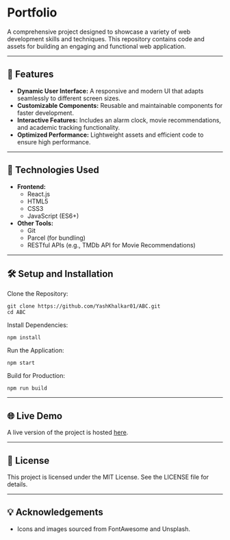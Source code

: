 # Portfolio

A comprehensive project designed to showcase a variety of web development skills and techniques. This repository contains code and assets for building an engaging and functional web application.

---

## 🌟 Features

- **Dynamic User Interface:** A responsive and modern UI that adapts seamlessly to different screen sizes.
- **Customizable Components:** Reusable and maintainable components for faster development.
- **Interactive Features:** Includes an alarm clock, movie recommendations, and academic tracking functionality.
- **Optimized Performance:** Lightweight assets and efficient code to ensure high performance.

---

## 🚀 Technologies Used

- **Frontend:**
  - React.js
  - HTML5
  - CSS3
  - JavaScript (ES6+)
- **Other Tools:**
  - Git
  - Parcel (for bundling)
  - RESTful APIs (e.g., TMDb API for Movie Recommendations)

---

## 🛠️ Setup and Installation

Clone the Repository:
```plaintext
git clone https://github.com/YashKhalkar01/ABC.git
cd ABC
```

Install Dependencies:
```plaintext
npm install
```

Run the Application:
```plaintext
npm start
```

Build for Production:
```plaintext
npm run build
```

---

## 🌐 Live Demo

A live version of the project is hosted [here](https://khalkaryash.github.io/Portfolio).

---

## 📄 License

This project is licensed under the MIT License. See the LICENSE file for details.

---

## 💡 Acknowledgements

- Icons and images sourced from FontAwesome and Unsplash.
